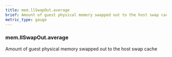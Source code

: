 ```yaml
---
title: mem.llSwapOut.average
brief: Amount of guest physical memory swapped out to the host swap cache
metric_type: gauge
---
```

### mem.llSwapOut.average

Amount of guest physical memory swapped out to the host swap cache